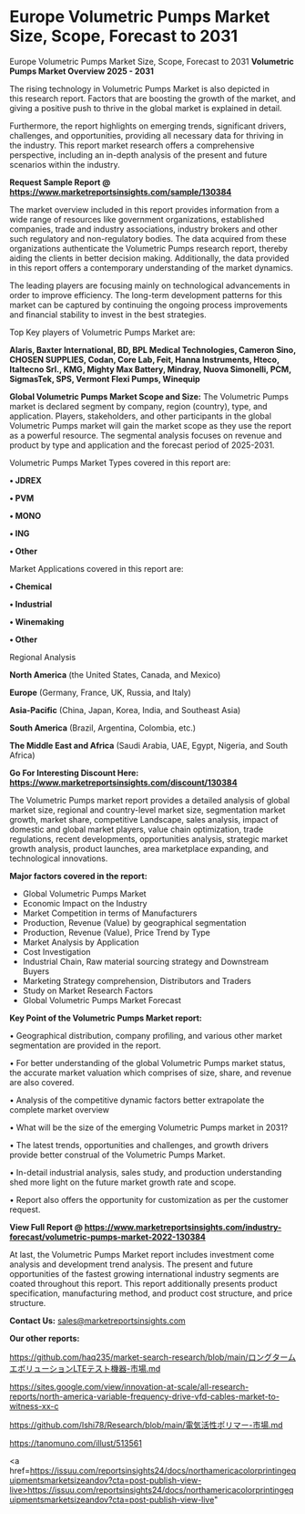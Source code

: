 # Europe Volumetric Pumps Market Size, Scope, Forecast to 2031
Europe Volumetric Pumps Market Size, Scope, Forecast to 2031
<Strong> Volumetric Pumps Market Overview 2025 - 2031</strong>

The rising technology in Volumetric Pumps Market is also depicted in this research report. Factors that are boosting the growth of the market, and giving a positive push to thrive in the global market is explained in detail.

Furthermore, the report highlights on emerging trends, significant drivers, challenges, and opportunities, providing all necessary data for thriving in the industry. This report market research offers a comprehensive perspective, including an in-depth analysis of the present and future scenarios within the industry.

<strong>Request Sample Report @ <a href=https://www.marketreportsinsights.com/sample/130384>https://www.marketreportsinsights.com/sample/130384</a></strong>

The market overview included in this report provides information from a wide range of resources like government organizations, established companies, trade and industry associations, industry brokers and other such regulatory and non-regulatory bodies. The data acquired from these organizations authenticate the Volumetric Pumps research report, thereby aiding the clients in better decision making. Additionally, the data provided in this report offers a contemporary understanding of the market dynamics.

The leading players are focusing mainly on technological advancements in order to improve efficiency. The long-term development patterns for this market can be captured by continuing the ongoing process improvements and financial stability to invest in the best strategies.

Top Key players of Volumetric Pumps Market are:

<strong>Alaris, Baxter International, BD, BPL Medical Technologies, Cameron Sino, CHOSEN SUPPLIES, Codan, Core Lab, Feit, Hanna Instruments, Hteco, Italtecno Srl., KMG, Mighty Max Battery, Mindray, Nuova Simonelli, PCM, SigmasTek, SPS, Vermont Flexi Pumps, Winequip</strong>

<strong><b>Global Volumetric Pumps Market Scope and Size:</b></strong>
The Volumetric Pumps market is declared segment by company, region (country), type, and application. Players, stakeholders, and other participants in the global Volumetric Pumps market will gain the market scope as they use the report as a powerful resource. The segmental analysis focuses on revenue and product by type and application and the forecast period of 2025-2031.

Volumetric Pumps Market Types covered in this report are:

<strong>• JDREX

• PVM

• MONO

• ING

• Other</strong>

Market Applications covered in this report are:

<strong>• Chemical

• Industrial

• Winemaking

• Other</strong> 

Regional Analysis

<strong>North America</strong> (the United States, Canada, and Mexico)

<strong>Europe</strong> (Germany, France, UK, Russia, and Italy)

<strong>Asia-Pacific</strong> (China, Japan, Korea, India, and Southeast Asia)

<strong>South America</strong> (Brazil, Argentina, Colombia, etc.)

<strong>The Middle East and Africa</strong> (Saudi Arabia, UAE, Egypt, Nigeria, and South Africa)

<strong>Go For Interesting Discount Here: <a href=https://www.marketreportsinsights.com/discount/130384>https://www.marketreportsinsights.com/discount/130384</a></strong>

The Volumetric Pumps market report provides a detailed analysis of global market size, regional and country-level market size, segmentation market growth, market share, competitive Landscape, sales analysis, impact of domestic and global market players, value chain optimization, trade regulations, recent developments, opportunities analysis, strategic market growth analysis, product launches, area marketplace expanding, and technological innovations.

<strong><b>Major factors covered in the report:</b></strong>
<ul>
  <li>Global Volumetric Pumps Market </li>
  <li>Economic Impact on the Industry</li>
  <li>Market Competition in terms of Manufacturers</li>
  <li>Production, Revenue (Value) by geographical segmentation</li>
  <li>Production, Revenue (Value), Price Trend by Type</li>
  <li>Market Analysis by Application</li>
  <li>Cost Investigation</li>
  <li>Industrial Chain, Raw material sourcing strategy and Downstream Buyers</li>
  <li>Marketing Strategy comprehension, Distributors and Traders</li>
  <li>Study on Market Research Factors</li>
  <li>Global Volumetric Pumps Market Forecast</li>
</ul>

<strong><b>Key Point of the Volumetric Pumps Market report:</b></strong>

• Geographical distribution, company profiling, and various other market segmentation are provided in the report.

• For better understanding of the global Volumetric Pumps market status, the accurate market valuation which comprises of size, share, and revenue are also covered.

• Analysis of the competitive dynamic factors better extrapolate the complete market overview

• What will be the size of the emerging Volumetric Pumps market in 2031?

• The latest trends, opportunities and challenges, and growth drivers provide better construal of the Volumetric Pumps Market.

• In-detail industrial analysis, sales study, and production understanding shed more light on the future market growth rate and scope.

• Report also offers the opportunity for customization as per the customer request.

<strong><b>View Full Report @ <a href=https://www.marketreportsinsights.com/industry-forecast/volumetric-pumps-market-2022-130384>https://www.marketreportsinsights.com/industry-forecast/volumetric-pumps-market-2022-130384</a></b></strong>


At last, the Volumetric Pumps Market report includes investment come analysis and development trend analysis. The present and future opportunities of the fastest growing international industry segments are coated throughout this report. This report additionally presents product specification, manufacturing method, and product cost structure, and price structure.

<strong>Contact Us:</strong>
sales@marketreportsinsights.com

<strong>Our other reports:</strong>

<a href=https://github.com/haq235/market-search-research/blob/main/ロングタームエボリューションLTEテスト機器-市場.md>https://github.com/haq235/market-search-research/blob/main/ロングタームエボリューションLTEテスト機器-市場.md</a>

<a href=https://sites.google.com/view/innovation-at-scale/all-research-reports/north-america-variable-frequency-drive-vfd-cables-market-to-witness-xx-c>https://sites.google.com/view/innovation-at-scale/all-research-reports/north-america-variable-frequency-drive-vfd-cables-market-to-witness-xx-c</a>

<a href=https://github.com/Ishi78/Research/blob/main/電気活性ポリマー-市場.md>https://github.com/Ishi78/Research/blob/main/電気活性ポリマー-市場.md</a>

<a href=https://tanomuno.com/illust/513561>https://tanomuno.com/illust/513561</a>

<a href=https://issuu.com/reportsinsights24/docs/northamericacolorprintingequipmentsmarketsizeandov?cta=post-publish-view-live>https://issuu.com/reportsinsights24/docs/northamericacolorprintingequipmentsmarketsizeandov?cta=post-publish-view-live</a>"
